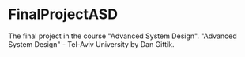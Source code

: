 # FinalProjectASD
The final project in the course "Advanced System Design".
"Advanced System Design" - Tel-Aviv University by Dan Gittik.
